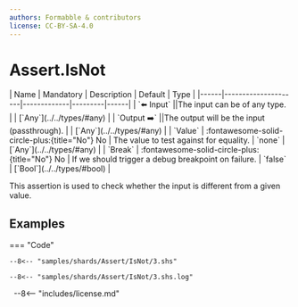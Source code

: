 ```yaml
---
authors: Formabble & contributors
license: CC-BY-SA-4.0
---
```



# Assert.IsNot

<div class="sh-parameters" markdown="1">
| Name | Mandatory | Description | Default | Type |
|------|---------------------|-------------|---------|------|
| `⬅️ Input` ||The input can be of any type. | | [`Any`](../../types/#any) |
| `Output ➡️` ||The output will be the input (passthrough). | | [`Any`](../../types/#any) |
| `Value` | :fontawesome-solid-circle-plus:{title="No"} No  | The value to test against for equality. | `none` | [`Any`](../../types/#any) |
| `Break` | :fontawesome-solid-circle-plus:{title="No"} No  | If we should trigger a debug breakpoint on failure. | `false` | [`Bool`](../../types/#bool) |

</div>

This assertion is used to check whether the input is different from a given value.

## Examples

=== "Code"

  ```x86asm linenums="1"
  --8<-- "samples/shards/Assert/IsNot/3.shs"
  ```

  ```
  --8<-- "samples/shards/Assert/IsNot/3.shs.log"
  ```
&nbsp;
--8<-- "includes/license.md"

